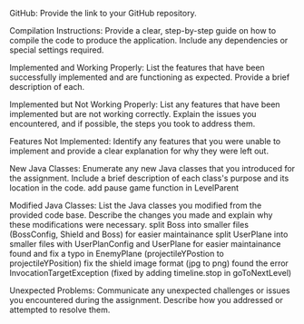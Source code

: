 GitHub: Provide the link to your GitHub repository.

Compilation Instructions: Provide a clear, step-by-step guide on how to compile the code to produce the application. Include any dependencies or special settings required.

Implemented and Working Properly: List the features that have been successfully implemented and are functioning as expected. Provide a brief description of each.

Implemented but Not Working Properly: List any features that have been implemented but are not working correctly. Explain the issues you encountered, and if possible, the steps you took to address them.

Features Not Implemented: Identify any features that you were unable to implement and provide a clear explanation for why they were left out.

New Java Classes: Enumerate any new Java classes that you introduced for the assignment. Include a brief description of each class's purpose and its location in the code.
  add pause game function in LevelParent

Modified Java Classes: List the Java classes you modified from the provided code base. Describe the changes you made and explain why these modifications were necessary.
  split Boss into smaller files (BossConfig, Shield and Boss) for easier maintainance
  split UserPlane into smaller files with UserPlanConfig and UserPlane for easier maintainance
  found and fix a typo in EnemyPlane (projectileYPostion to projectileYPosition)
  fix the shield image format (jpg to png)
  found the error InvocationTargetException (fixed by adding timeline.stop in goToNextLevel)

Unexpected Problems: Communicate any unexpected challenges or issues you encountered during the assignment. Describe how you addressed or attempted to resolve them.
